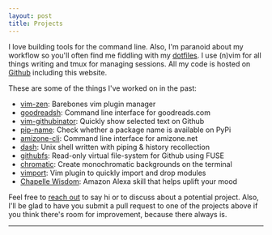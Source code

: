 ```yaml
---
layout: post
title: Projects
---
```


I love building tools for the command line. Also, I'm paranoid about my workflow so you'll often find me fiddling with my [dotfiles](https://github.com/prakashdanish/dotfiles). I use (n)vim for all things writing and tmux for managing sessions. All my code is hosted on [Github](https://github.com/prakashdanish) including this website.
<br>

These are some of the things I've worked on in the past:

- [vim-zen](https://github.com/prakashdanish/vim-zen): Barebones vim plugin manager
- [goodreadsh](https://github.com/prakashdanish/goodreadsh): Command line interface for goodreads.com
- [vim-githubinator](https://github.com/prakashdanish/vim-githubinator): Quickly show selected text on Github
- [pip-name](): Check whether a package name is available on PyPi
- [amizone-cli](https://github.com/prakashdanish/amizone-cli): Command line interface for amizone.net
- [dash](https://github.com/prakashdanish/dash): Unix shell written with piping & history recollection
- [githubfs](https://github.com/prakashdanish/githubfs): Read-only virtual file-system for Github using FUSE
- [chromatic](https://github.com/prakashdanish/chromatic): Create monochromatic backgrounds on the terminal
- [vimport](https://github.com/prakashdanish/vimport): Vim plugin to quickly import and drop modules
- [Chapelle Wisdom](https://www.amazon.com/Danish-Prakash-Chapelle-Wisdom/dp/B07B3YT38D): Amazon Alexa skill that helps uplift your mood

Feel free to [reach out](https://prakashdanish.github.io) to say hi or to discuss about a potential project. Also, I'll be glad to have you submit a pull request to one of the projects above if you think there's room for improvement, because there always is.

---

